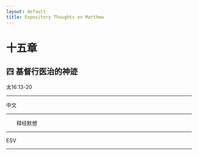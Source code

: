 ```yaml
---
layout: default
title: Expository Thoughts on Matthew
---
```


# 十五章 

## 四 基督行医治的神迹

太16:13-20

***

中文<br>

***

&emsp;&emsp;释经默想

***

ESV

***
